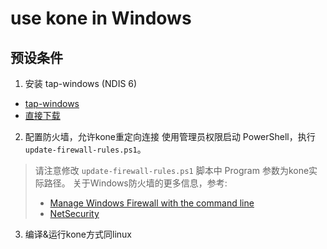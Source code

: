 # use kone in Windows

## 预设条件
1. 安装 tap-windows (NDIS 6)

* [tap-windows](https://community.openvpn.net/openvpn/wiki/GettingTapWindows)
* [直接下载](https://build.openvpn.net/downloads/releases/tap-windows-9.21.0.exe)

2. 配置防火墙，允许kone重定向连接
使用管理员权限启动 PowerShell，执行`update-firewall-rules.ps1`。

> 请注意修改 `update-firewall-rules.ps1` 脚本中 Program 参数为kone实际路径。
> 关于Windows防火墙的更多信息，参考:
> * [Manage Windows Firewall with the command line](https://learn.microsoft.com/en-us/windows/security/operating-system-security/network-security/windows-firewall/configure-with-command-line?tabs=powershell)
> * [NetSecurity](https://learn.microsoft.com/en-us/powershell/module/netsecurity/?view=windowsserver2022-ps)

3. 编译&运行kone方式同linux